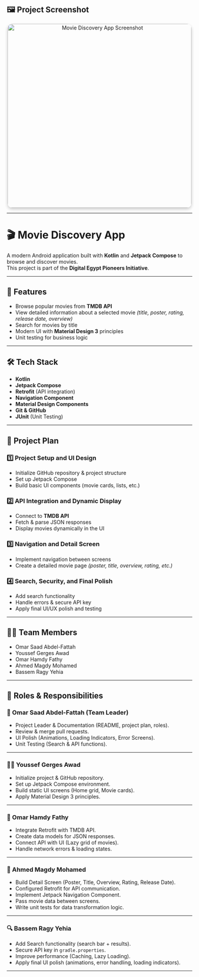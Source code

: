 ## 🖼️ Project Screenshot  

<p align="center">
  <img src="https://github.com/user-attachments/assets/9c20e682-8e29-471c-a4bc-34a68542ef62" 
       alt="Movie Discovery App Screenshot" 
       width="500" 
       style="border-radius: 13px; box-shadow: 0 4px 8px rgba(0,0,0,0.2);" />
</p>

---

# 🎬 Movie Discovery App  

A modern Android application built with **Kotlin** and **Jetpack Compose** to browse and discover movies.  
This project is part of the **Digital Egypt Pioneers Initiative**.  

---

## 🚀 Features  
- Browse popular movies from **TMDB API**  
- View detailed information about a selected movie *(title, poster, rating, release date, overview)*  
- Search for movies by title  
- Modern UI with **Material Design 3** principles  
- Unit testing for business logic  

---

## 🛠️ Tech Stack  
- **Kotlin**  
- **Jetpack Compose**  
- **Retrofit** (API integration)  
- **Navigation Component**  
- **Material Design Components**  
- **Git & GitHub**  
- **JUnit** (Unit Testing)  

---

## 📅 Project Plan  

### 1️⃣ Project Setup and UI Design  
- Initialize GitHub repository & project structure  
- Set up Jetpack Compose  
- Build basic UI components (movie cards, lists, etc.)  

### 2️⃣ API Integration and Dynamic Display  
- Connect to **TMDB API**  
- Fetch & parse JSON responses  
- Display movies dynamically in the UI  

### 3️⃣ Navigation and Detail Screen  
- Implement navigation between screens  
- Create a detailed movie page *(poster, title, overview, rating, etc.)*  

### 4️⃣ Search, Security, and Final Polish  
- Add search functionality  
- Handle errors & secure API key  
- Apply final UI/UX polish and testing  

---

## 👨‍💻 Team Members  

- Omar Saad Abdel-Fattah  
- Youssef Gerges Awad  
- Omar Hamdy Fathy  
- Ahmed Magdy Mohamed  
- Bassem Ragy Yehia  

---

## 📌 Roles & Responsibilities  

### 👑 Omar Saad Abdel-Fattah (Team Leader)  
- Project Leader & Documentation (README, project plan, roles).  
- Review & merge pull requests.  
- UI Polish (Animations, Loading Indicators, Error Screens).  
- Unit Testing (Search & API functions).  

---

### 👨‍🎨 Youssef Gerges Awad  
- Initialize project & GitHub repository.  
- Set up Jetpack Compose environment.  
- Build static UI screens (Home grid, Movie cards).  
- Apply Material Design 3 principles.  

---

### 🔗 Omar Hamdy Fathy 
- Integrate Retrofit with TMDB API.  
- Create data models for JSON responses.  
- Connect API with UI (Lazy grid of movies).  
- Handle network errors & loading states.  

---

### 📱 Ahmed Magdy Mohamed 
- Build Detail Screen (Poster, Title, Overview, Rating, Release Date).
- Configured Retrofit for API communication.
- Implement Jetpack Navigation Component.  
- Pass movie data between screens.  
- Write unit tests for data transformation logic.  

---

### 🔍 Bassem Ragy Yehia  
- Add Search functionality (search bar + results).  
- Secure API key in `gradle.properties`.  
- Improve performance (Caching, Lazy Loading).  
- Apply final UI polish (animations, error handling, loading indicators).  

---
